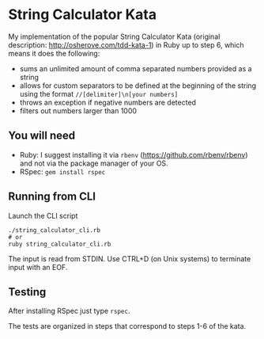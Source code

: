# String Calculator Kata

My implementation of the popular String Calculator Kata (original description: http://osherove.com/tdd-kata-1) in Ruby up to step 6, which means it does the following:
* sums an unlimited amount of comma separated numbers provided as a string
* allows for custom separators to be defined at the beginning of the string using the format `//[delimiter]\n[your numbers]`
* throws an exception if negative numbers are detected
* filters out numbers larger than 1000

## You will need

* Ruby: I suggest installing it via `rbenv` (https://github.com/rbenv/rbenv) and not via the package manager of your OS.
* RSpec: `gem install rspec`

## Running from CLI

Launch the CLI script

```
./string_calculator_cli.rb
# or
ruby string_calculator_cli.rb
```

The input is read from STDIN. Use CTRL+D (on Unix systems) to terminate input with an EOF.

## Testing

After installing RSpec just type `rspec`.

The tests are organized in steps that correspond to steps 1-6 of the kata.
